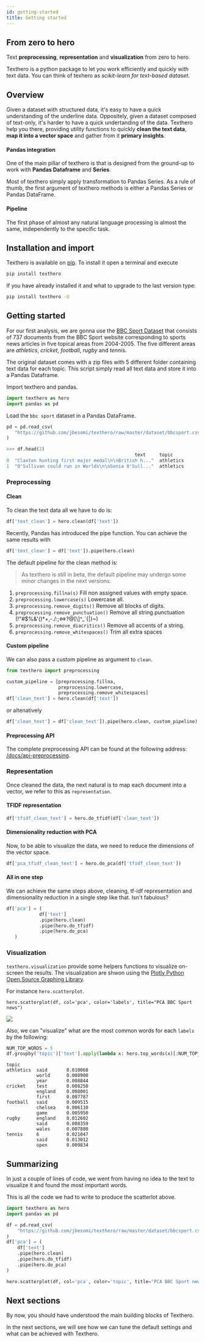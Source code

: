 ```yaml
---
id: getting-started
title: Getting started
---
```


## From zero to hero

Text **preprocessing**, **representation** and **visualization** from zero to hero.

Texthero is a python package to let you work efficiently and quickly with text data. You can think of texhero as _scikit-learn for text-based dataset_.

## Overview

Given a dataset with structured data, it's easy to have a quick understanding of the underline data. Oppositely, given a dataset composed of text-only, it's harder to have a quick undertanding of the data. Texthero help you there, providing utility functions to quickly **clean the text data**, **map it into a vector space** and gather from it **primary insights**.

#### Pandas integration

One of the main pillar of texthero is that is designed from the ground-up to work with **Pandas Dataframe** and **Series**.

Most of texthero simply apply transformation to Pandas Series. As a rule of thumb, the first argument of texthero methods is either a Pandas Series or Pandas DataFrame.

#### Pipeline

The first phase of almost any natural language processing is almost the same, independently to the specific task.

## Installation and import

Texthero is available on [pip](https://pypi.org/project/texthero/). To install it open a terminal and execute


```bash
pip install texthero
```

If you have already installed it and what to upgrade to the last version type:

```bash
pip install texthero -U
```

## Getting started

For our first analysis, we are gonna use the [BBC Sport Dataset](http://mlg.ucd.ie/datasets/bbc.html) that consists of 737 documents from the BBC Sport website corresponding to sports news articles in five topical areas from 2004-2005. The five different areas are _athletics_, _cricket_, _football_, _rugby_ and _tennis_.

The original dataset comes with a zip files with 5 different folder containing text data for each topic. This script simply read all text data and store it into a Pandas Dataframe.

Import texthero and pandas.

```py
import texthero as hero
import pandas as pd
```

Load the `bbc sport` dataset in a Pandas DataFrame.

```py
pd = pd.read_csv(
   "https://github.com/jbesomi/texthero/raw/master/dataset/bbcsport.csv"
)
```

```py
>>> df.head(2)
                                               text     topic
0  "Claxton hunting first major medal\n\nBritish h..."  athletics
1  "O'Sullivan could run in Worlds\n\nSonia O'Sull..."  athletics
```


### Preprocessing

#### Clean

To clean the text data all we have to do is:

```py
df['text_clean'] = hero.clean(df['text'])
```

Recently, Pandas has introduced the pipe function. You can achieve the same results with

```py
df['text_clean'] = df['text']).pipe(hero.clean)
```

The default pipeline for the clean method is:

> As texthero is still in beta, the default pipeline may undergo some minor changes in the next versions.

1. `preprocessing.fillna(s)` Fill non assigned values with empty space.
1. `preprocessing.lowercase(s)` Lowercase all.
1. `preprocessing.remove_digits()` Remove all blocks of digits.
1. `preprocessing.remove_punctuation()` Remove all string.punctuation (!"#$%&\'()\*+,-./:;<=>?@[\\]^\_\`{|}~)
1. `preprocessing.remove_diacritics()` Remove all accents of a string.
1. `preprocessing.remove_whitespaces()` Trim all extra spaces

#### Custom pipeline

We can also pass a custom pipeline as argument to `clean`.

```py
from texthero import preprocessing

custom_pipeline = [preprocessing.fillna,
                   preprocessing.lowercase,
                   preprocessing.remove_whitespaces]
df['clean_text'] = hero.clean(df['text'])
```

or altenatively

```py
df['clean_text'] = df['clean_text']).pipe(hero.clean, custom_pipeline)
```

#### Preprocessing API

The complete preprocessing API can be found at the following address: [/docs/api-preprocessing](/docs/api-preprocessing).


### Representation

Once cleaned the data, the next natural is to map each document into a vector, we refer to this as `representation`.

#### TFIDF representation


```py
df['tfidf_clean_text'] = hero.do_tfidf(df['clean_text'])
```

#### Dimensionality reduction with PCA

Now, to be able to visualize the data, we need to reduce the dimensions of the vector space.

```py
df['pca_tfidf_clean_text'] = hero.do_pca(df['tfidf_clean_text'])
```

#### All in one step

We can achieve the same steps above, cleaning, tf-idf representation and dimensionality reduction in a single step like that. Isn't fabulous?

```py
df['pca'] = (
            df['text']
            .pipe(hero.clean)
            .pipe(hero.do_tfidf)
            .pipe(hero.do_pca)
   )
```

### Visualization

`texthero.visualization` provide some helpers functions to visualize on-screen the results. The visualization are shwon using the [Plotly Python Open Source Graphing Library](https://plotly.com/python/).

For instance `hero.scatterplot`.

```
hero.scatterplot(df, col='pca', color='labels', title="PCA BBC Sport news")
```

![](/img/scatterplot_bccsport.svg)

Also, we can "visualize" what are the most common words for each `labels` by the following:

```py
NUM_TOP_WORDS = 5
df.groupby('topic')['text'].apply(lambda x: hero.top_words(x)[:NUM_TOP_WORDS])
```

```
topic             
athletics  said       0.010068
           world      0.008900
           year       0.008844
cricket    test       0.008250
           england    0.008001
           first      0.007787
football   said       0.009515
           chelsea    0.006110
           game       0.005950
rugby      england    0.012602
           said       0.008359
           wales      0.007880
tennis     6          0.021047
           said       0.013012
           open       0.009834
```


## Summarizing

In just a couple of lines of code, we went from having no idea to the text to visualize it and found the most important words.

This is all the code we had to write to produce the scatterlot above.

```py
import texthero as hero
import pandas as pd

df = pd.read_csv(
    "https://github.com/jbesomi/texthero/raw/master/dataset/bbcsport.csv"
)
df['pca'] = (
    df['text']
    .pipe(hero.clean)
    .pipe(hero.do_tfidf)
    .pipe(hero.do_pca)
)

hero.scatterplot(df, col='pca', color='topic', title="PCA BBC Sport news")
```

## Next sections

By now, you should have understood the main building blocks of Texthero.

In the next sections, we will see how we can tune the default settings and what can be achieved with Texthero.
